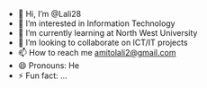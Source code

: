- 👋 Hi, I’m @Lali28
- 👀 I’m interested in Information Technology
- 🌱 I’m currently learning at North West University
- 💞️ I’m looking to collaborate on ICT/IT projects
- 📫 How to reach me amitolali2@gmail.com
- 😄 Pronouns: He
- ⚡ Fun fact: ...

<!---
Lali28/Lali28 is a ✨ special ✨ repository because its `README.md` (this file) appears on your GitHub profile.
You can click the Preview link to take a look at your changes.
--->
